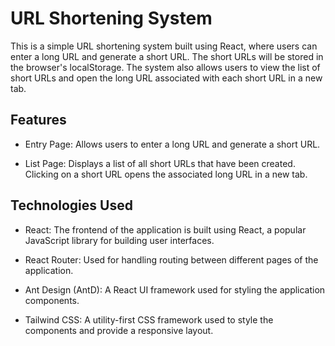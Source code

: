 # URL Shortening System

This is a simple URL shortening system built using React, where users can enter a long URL and generate a short URL. The short URLs will be stored in the browser's localStorage. The system also allows users to view the list of short URLs and open the long URL associated with each short URL in a new tab.

## Features

- Entry Page: Allows users to enter a long URL and generate a short URL.

- List Page: Displays a list of all short URLs that have been created. Clicking on a short URL opens the associated long URL in a new tab.

## Technologies Used

- React: The frontend of the application is built using React, a popular JavaScript library for building user interfaces.

- React Router: Used for handling routing between different pages of the application.

- Ant Design (AntD): A React UI framework used for styling the application components.

- Tailwind CSS: A utility-first CSS framework used to style the components and provide a responsive layout.
